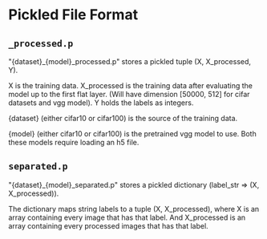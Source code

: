 # Pickled File Format

## `_processed.p`
"{dataset}_{model}_processed.p" stores a pickled tuple (X, X_processed, Y).

X is the training data.
X_processed is the training data after evaluating the model up to the first
flat layer. (Will have dimension [50000, 512] for cifar datasets and vgg model).
Y holds the labels as integers.

{dataset} (either cifar10 or cifar100) is the source of the training data.

{model} (either cifar10 or cifar100) is the pretrained vgg model to use.
Both these models require loading an h5 file.

## `separated.p`
"{dataset}_{model}_separated.p" stores a pickled dictionary (label_str => (X, X_processed)).

The dictionary maps string labels to a tuple (X, X_processed), where X is an array containing
every image that has that label. And X_processed is an array containing every processed
images that has that label.

